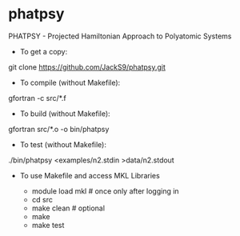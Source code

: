 # phatpsy
PHATPSY - Projected Hamiltonian Approach to Polyatomic Systems

 * To get a copy:

  git clone https://github.com/JackS9/phatpsy.git
  
 * To compile (without Makefile):

  gfortran -c src/*.f

 * To build (without Makefile):

  gfortran src/*.o -o bin/phatpsy

 * To test (without Makefile):

  ./bin/phatpsy \<examples/n2.stdin \>data/n2.stdout

 * To use Makefile and access MKL Libraries

   + module load mkl  # once only after logging in
   + cd src
   + make clean  # optional
   + make
   + make test

